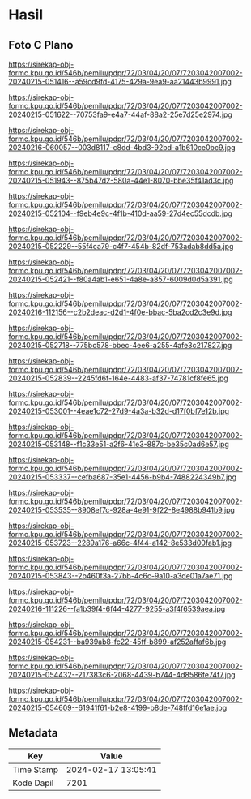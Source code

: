 # Hasil

## Foto C Plano

https://sirekap-obj-formc.kpu.go.id/546b/pemilu/pdpr/72/03/04/20/07/7203042007002-20240215-051416--a59cd9fd-4175-429a-9ea9-aa21443b9991.jpg

https://sirekap-obj-formc.kpu.go.id/546b/pemilu/pdpr/72/03/04/20/07/7203042007002-20240215-051622--70753fa9-e4a7-44af-88a2-25e7d25e2974.jpg

https://sirekap-obj-formc.kpu.go.id/546b/pemilu/pdpr/72/03/04/20/07/7203042007002-20240216-060057--003d8117-c8dd-4bd3-92bd-a1b610ce0bc9.jpg

https://sirekap-obj-formc.kpu.go.id/546b/pemilu/pdpr/72/03/04/20/07/7203042007002-20240215-051943--875b47d2-580a-44e1-8070-bbe35f41ad3c.jpg

https://sirekap-obj-formc.kpu.go.id/546b/pemilu/pdpr/72/03/04/20/07/7203042007002-20240215-052104--f9eb4e9c-4f1b-410d-aa59-27d4ec55dcdb.jpg

https://sirekap-obj-formc.kpu.go.id/546b/pemilu/pdpr/72/03/04/20/07/7203042007002-20240215-052229--55f4ca79-c4f7-454b-82df-753adab8dd5a.jpg

https://sirekap-obj-formc.kpu.go.id/546b/pemilu/pdpr/72/03/04/20/07/7203042007002-20240215-052421--f80a4ab1-e651-4a8e-a857-6009d0d5a391.jpg

https://sirekap-obj-formc.kpu.go.id/546b/pemilu/pdpr/72/03/04/20/07/7203042007002-20240216-112156--c2b2deac-d2d1-4f0e-bbac-5ba2cd2c3e9d.jpg

https://sirekap-obj-formc.kpu.go.id/546b/pemilu/pdpr/72/03/04/20/07/7203042007002-20240215-052718--775bc578-bbec-4ee6-a255-4afe3c217827.jpg

https://sirekap-obj-formc.kpu.go.id/546b/pemilu/pdpr/72/03/04/20/07/7203042007002-20240215-052839--2245fd6f-164e-4483-af37-74781cf8fe65.jpg

https://sirekap-obj-formc.kpu.go.id/546b/pemilu/pdpr/72/03/04/20/07/7203042007002-20240215-053001--4eae1c72-27d9-4a3a-b32d-d17f0bf7e12b.jpg

https://sirekap-obj-formc.kpu.go.id/546b/pemilu/pdpr/72/03/04/20/07/7203042007002-20240215-053148--f1c33e51-a2f6-41e3-887c-be35c0ad6e57.jpg

https://sirekap-obj-formc.kpu.go.id/546b/pemilu/pdpr/72/03/04/20/07/7203042007002-20240215-053337--cefba687-35e1-4456-b9b4-7488224349b7.jpg

https://sirekap-obj-formc.kpu.go.id/546b/pemilu/pdpr/72/03/04/20/07/7203042007002-20240215-053535--8908ef7c-928a-4e91-9f22-8e4988b941b9.jpg

https://sirekap-obj-formc.kpu.go.id/546b/pemilu/pdpr/72/03/04/20/07/7203042007002-20240215-053723--2289a176-a66c-4f44-a142-8e533d00fab1.jpg

https://sirekap-obj-formc.kpu.go.id/546b/pemilu/pdpr/72/03/04/20/07/7203042007002-20240215-053843--2b460f3a-27bb-4c6c-9a10-a3de01a7ae71.jpg

https://sirekap-obj-formc.kpu.go.id/546b/pemilu/pdpr/72/03/04/20/07/7203042007002-20240216-111226--fa1b39f4-6f44-4277-9255-a3f4f6539aea.jpg

https://sirekap-obj-formc.kpu.go.id/546b/pemilu/pdpr/72/03/04/20/07/7203042007002-20240215-054231--ba939ab8-fc22-45ff-b899-af252affaf6b.jpg

https://sirekap-obj-formc.kpu.go.id/546b/pemilu/pdpr/72/03/04/20/07/7203042007002-20240215-054432--217383c6-2068-4439-b744-4d8586fe74f7.jpg

https://sirekap-obj-formc.kpu.go.id/546b/pemilu/pdpr/72/03/04/20/07/7203042007002-20240215-054609--61941f61-b2e8-4199-b8de-748ffd16e1ae.jpg


## Metadata

| Key        | Value               |
| ---------- | ------------------- |
| Time Stamp | 2024-02-17 13:05:41 |
| Kode Dapil | 7201                |



